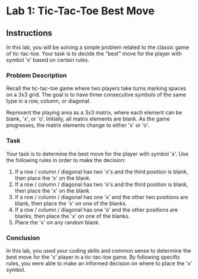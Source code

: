 # Lab 1: Tic-Tac-Toe Best Move

## Instructions

In this lab, you will be solving a simple problem related to the classic game of tic-tac-toe. Your task is to decide the "best" move for the player with symbol 'x' based on certain rules.

### Problem Description

Recall the tic-tac-toe game where two players take turns marking spaces on a 3x3 grid. The goal is to have three consecutive symbols of the same type in a row, column, or diagonal.

Represent the playing area as a 3x3 matrix, where each element can be blank, 'x', or 'o'. Initially, all matrix elements are blank. As the game progresses, the matrix elements change to either 'x' or 'o'.

### Task

Your task is to determine the best move for the player with symbol 'x'. Use the following rules in order to make the decision:

1. If a row / column / diagonal has two 'x's and the third position is blank, then place the 'x' on the blank.
2. If a row / column / diagonal has two 'o's and the third position is blank, then place the 'x' on the blank.
3. If a row / column / diagonal has one 'x' and the other two positions are blank, then place the 'x' on one of the blanks.
4. If a row / column / diagonal has one 'o' and the other positions are blanks, then place the 'x' on one of the blanks.
5. Place the 'x' on any random blank.

### Conclusion

In this lab, you used your coding skills and common sense to determine the best move for the 'x' player in a tic-tac-toe game. By following specific rules, you were able to make an informed decision on where to place the 'x' symbol.
